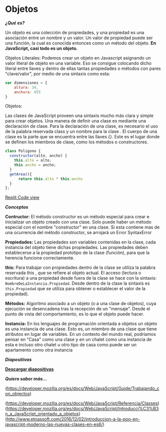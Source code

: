# Objetos #

***¿Qué es?***

Un objeto es una colección de propiedades, y una propiedad es una asociación entre un nombre y un valor. Un valor de propiedad puede ser una función, la cual es conocida entonces como un método del objeto.
**En JavaScript, casi todo es un objeto.**


Objetos Literales:
Podemos crear un objeto en Javascript asignando un valor literal de objeto en una variable. Eso se consigue colocando dicho literal entre llaves y dentro de ellas tantas propiedades o métodos con pares "clave/valor", por medio de una sintaxis como esta:

```javascript
var dimensiones = {
    altura: 34,
    anchura: 455
}
```


Objetos:

Las clases de JavaScript proveen una sintaxis mucho más clara y simple para crear objetos.
Una manera de definir una clase es mediante una declaración de clase. Para la declaración de una clase, es necesario el uso de la palabra reservada class y un nombre para la clase .
El cuerpo de una clase es la parte que se encuentra entre las llaves {}. Este es el lugar donde se definen los miembros de clase, como los métodos o constructores.

```javascript
class Poligono {
  constructor(alto, ancho) {
    this.alto = alto;
    this.ancho = ancho;
  }
  getArea(){
      return this.alto * this.ancho
  }
};
```
[Replit Code view](https://repl.it/@EduDevf/clase1objetos "replit") 

***Conceptos***

**Contructor:** El método constructor es un método especial para crear e inicializar un objeto creado con una clase. Solo puede haber un método especial con el nombre "constructor" en una clase. Si esta contiene mas de una ocurrencia del método constructor, se arrojará un Error SyntaxError

**Propiedades:** Las propiedades son variables contenidas en la clase, cada instancia del objeto tiene dichas propiedades. Las propiedades deben establecerse a la propiedad prototipo de la clase (función), para que la herencia funcione correctamente.

**this:** Para trabajar con propiedades dentro de la clase se utiliza la palabra reservada this , que se refiere al objeto actual. El acceso (lectura o escritura) a una propiedad desde fuera de la clase se hace con la sintaxis: `NombreDeLaInstancia.Propiedad`. Desde dentro de la clase la sintaxis es `this.Propiedad` que se utiliza para obtener o establecer el valor de la propiedad).

**Métodos:** Algoritmo asociado a un objeto (o a una clase de objetos), cuya ejecución se desencadena tras la recepción de un "mensaje". Desde el punto de vista del comportamiento, es lo que el objeto puede hacer. 

**Instancia:** En los lenguajes de programación orientada a objetos un objeto es una instancia de una clase. Esto es, un miembro de una clase que tiene atributos en lugar de variables. En un contexto del mundo real, podríamos pensar en "Casa" como una clase y en un chalet como una instancia de esta e incluso otro chalet u otro tipo de casa como puede ser un apartamento como otra instancia

***Diapositivas***

[**Descargar diapositivas**](https://raw.githubusercontent.com/devfmx/cinta-roja/master/1_objetos/Objetos.pdf)


***Quiero saber más...***

(https://developer.mozilla.org/es/docs/Web/JavaScript/Guide/Trabajando_con_objectos)

(https://developer.mozilla.org/es/docs/Web/JavaScript/Referencia/Classes)
(https://developer.mozilla.org/es/docs/Web/JavaScript/Introducci%C3%B3n_a_JavaScript_orientado_a_objetos)
(http://www.etnassoft.com/2016/12/02/introduccion-a-la-poo-en-javascript-moderno-las-nuevas-clases-en-es6/)
